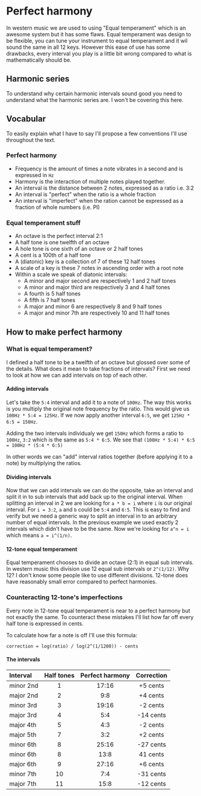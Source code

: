 # Perfect harmony

In western music we are used to using "Equal temperament" which is an awesome system but it has some flaws.
Equal temperament was design to be flexible, you can tune your instrument to equal temperament and it wil sound the same in all 12 keys.
However this ease of use has some drawbacks, every interval you play is a little bit wrong compared to what is mathematically should be.

## Harmonic series

To understand why certain harmonic intervals sound good you need to understand what the harmonic series are.
I won't be covering this here.

## Vocabular

To easily explain what I have to say I'll propose a few conventions I'll use throughout the text.

### Perfect harmony

* Frequency is the amount of times a note vibrates in a second and is expressed in `Hz`
* Harmony is the interaction of multiple notes played together.
* An interval is the distance between 2 notes, expressed as a ratio i.e. 3:2
* An interval is "perfect" when the ratio is a whole fraction
* An interval is "imperfect" when the ration cannot be expressed as a fraction of whole numbers (i.e. PI)

### Equal temperament stuff

* An octave is the perfect interval 2:1
* A half tone is one twelfth of an octave
* A hole tone is one sixth of an octave or 2 half tones
* A cent is a 100th of a half tone
* A (diatonic) key is a collection of 7 of these 12 half tones
* A scale of a key is these 7 notes in ascending order with a root note
* Within a scale we speak of diatonic intervals:
	* A minor and major second are respectively 1 and 2 half tones
	* A minor and major third are respectively 3 and 4 half tones
	* A fourth is 5 half tones
	* A fifth is 7 half tones
	* A major and minor 6 are respectively 8 and 9 half tones
	* A major and minor 7th are respectively 10 and 11 half tones

## How to make perfect harmony

### What is equal temperament?

I defined a half tone to be a twelfth of an octave but glossed over some of the details.
What does it mean to take fractions of intervals?
First we need to look at how we can add intervals on top of each other.

#### Adding intervals

Let's take the `5:4` interval and add it to a note of `100Hz`.
The way this works is you multiply the original note frequency by the ratio.
This would give us `100Hz * 5:4 = 125Hz`.
If we now apply another interval `6:5`, we get `125Hz * 6:5 = 150Hz`.

Adding the two intervals individualy we get `150Hz` which forms a ratio to `100Hz`, `3:2` which is the same as `5:4 * 6:5`.
We see that `(100Hz * 5:4) * 6:5 = 100Hz * (5:4 * 6:5)`

In other words we can "add" interval ratios together (before applying it to a note) by multiplying the ratios.

#### Dividing intervals

Now that we can add intervals we can do the opposite, take an interval and split it in to sub intervals that add back up to the original interval.
When splitting an interval in 2 we are looking for `a * b = i` where `i` is our original interval.
For `i = 3:2`, `a` and `b` could be `5:4` and `6:5`.
This is easy to find and verify but we need a generic way to split an interval in to an arbitrary number of equal intervals.
In the previous example we used exactly 2 intervals which didn't have to be the same.
Now we're looking for `a^n = i` which means `a = i^(1/n)`.

#### 12-tone equal temperament

Equal temperament chooses to divide an octave (2:1) in equal sub intervals.
In western music this division use 12 equal sub intervals or `2^(1/12)`.
Why 12? I don't know some people like to use different divisions. 12-tone does have reasonably small error compared to perfect harmonies.

### Counteracting 12-tone's imperfections

Every note in 12-tone equal temperament is near to a perfect harmony but not exactly the same.
To counteract these mistakes I'll list how far off every half tone is expressed in cents.

To calculate how far a note is off I'll use this formula:

`correction = log(ratio) / log(2^(1/1200)) - cents`

#### The intervals

| Interval | Half tones | Perfect harmony | Correction |
| :- | :-: | :-: | :-: |
| minor 2nd | 1 | 17:16 | +5 cents |
| major 2nd | 2 | 9:8 | +4 cents |
| minor 3rd | 3 | 19:16 | -2 cents |
| major 3rd | 4 | 5:4 | -14 cents |
| major 4th | 5 | 4:3 | -2 cents |
| major 5th | 7 | 3:2 | +2 cents |
| minor 6th | 8 | 25:16 | -27 cents |
| minor 6th | 8 | 13:8 | 41 cents |
| major 6th | 9 | 27:16 | +6 cents |
| minor 7th | 10 | 7:4 | -31 cents |
| major 7th | 11 | 15:8 | -12 cents |
